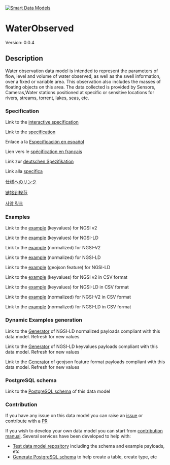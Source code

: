 [![Smart Data Models](https://smartdatamodels.org/wp-content/uploads/2022/01/SmartDataModels_logo.png "Logo")](https://smartdatamodels.org)
# WaterObserved
Version: 0.0.4

## Description 

 Water observation data model is intended to represent the parameters of flow, level and volume of water observed, as well as the swell information, over a fixed or variable area. This observation also includes the masses of floating objects on this area. The data collected is provided by Sensors, Cameras,Water stations positioned at specific or sensitive locations for rivers, streams, torrent, lakes, seas, etc.
### Specification

Link to the [interactive specification](https://swagger.lab.fiware.org/?url=https://smart-data-models.github.io/dataModel.Environment/WaterObserved/swagger.yaml)

Link to the [specification](https://github.com/smart-data-models/dataModel.Environment/blob/master/WaterObserved/doc/spec.md)

Enlace a la [Especificación en español](https://github.com/smart-data-models/dataModel.Environment/blob/master/WaterObserved/doc/spec_ES.md)

Lien vers le [spécification en français](https://github.com/smart-data-models/dataModel.Environment/blob/master/WaterObserved/doc/spec_FR.md)

Link zur [deutschen Spezifikation](https://github.com/smart-data-models/dataModel.Environment/blob/master/WaterObserved/doc/spec_DE.md)

Link alla [specifica](https://github.com/smart-data-models/dataModel.Environment/blob/master/WaterObserved/doc/spec_IT.md)

[仕様へのリンク](https://github.com/smart-data-models/dataModel.Environment/blob/master/WaterObserved/doc/spec_JA.md)

[链接到规范](https://github.com/smart-data-models/dataModel.Environment/blob/master/WaterObserved/doc/spec_ZH.md)

[사양 링크](https://github.com/smart-data-models/dataModel.Environment/blob/master/WaterObserved/doc/spec_KO.md)
### Examples

Link to the [example](https://smart-data-models.github.io/dataModel.Environment/WaterObserved/examples/example.json) (keyvalues) for NGSI v2

Link to the [example](https://smart-data-models.github.io/dataModel.Environment/WaterObserved/examples/example.jsonld) (keyvalues) for NGSI-LD

Link to the [example](https://smart-data-models.github.io/dataModel.Environment/WaterObserved/examples/example-normalized.json) (normalized) for NGSI-V2

Link to the [example](https://smart-data-models.github.io/dataModel.Environment/WaterObserved/examples/example-normalized.jsonld) (normalized) for NGSI-LD

Link to the [example](https://smart-data-models.github.io/dataModel.Environment/WaterObserved/examples/example-geojsonfeature.json) (geojson feature) for NGSI-LD

Link to the [example](https://github.com/smart-data-models/dataModel.Environment/blob/master/WaterObserved/examples/example.json.csv) (keyvalues) for NGSI v2 in CSV format

Link to the [example](https://github.com/smart-data-models/dataModel.Environment/blob/master/WaterObserved/examples/example.jsonld.csv) (keyvalues) for NGSI-LD in CSV format

Link to the [example](https://github.com/smart-data-models/dataModel.Environment/blob/master/WaterObserved/examples/example-normalized.json.csv) (normalized) for NGSI-V2 in CSV format

Link to the [example](https://github.com/smart-data-models/dataModel.Environment/blob/master/WaterObserved/examples/example-normalized.jsonld.csv) (normalized) for NGSI-LD in CSV format
### Dynamic Examples generation

Link to the [Generator](https://smartdatamodels.org/extra/ngsi-ld_generator.php?schemaUrl=https://raw.githubusercontent.com/smart-data-models/dataModel.Environment/master/WaterObserved/schema.json&email=info@smartdatamodels.org) of NGSI-LD normalized payloads compliant with this data model. Refresh for new values

Link to the [Generator](https://smartdatamodels.org/extra/ngsi-ld_generator_keyvalues.php?schemaUrl=https://raw.githubusercontent.com/smart-data-models/dataModel.Environment/master/WaterObserved/schema.json&email=info@smartdatamodels.org) of NGSI-LD keyvalues payloads compliant with this data model. Refresh for new values

Link to the [Generator](https://smartdatamodels.org/extra/geojson_features_generator.php?schemaUrl=https://raw.githubusercontent.com/smart-data-models/dataModel.Environment/master/WaterObserved/schema.json&email=info@smartdatamodels.org) of geojson feature format payloads compliant with this data model. Refresh for new values
### PostgreSQL schema

Link to the [PostgreSQL schema](https://github.com/smart-data-models/dataModel.Environment/blob/master/WaterObserved/schema.sql) of this data model
### Contribution

 If you have any issue on this data model you can raise an [issue](https://github.com/smart-data-models/dataModel.Environment/issues)  or contribute with a [PR](https://github.com/smart-data-models/dataModel.Environment/pulls)

 If you wish to develop your own data model you can start from [contribution manual](https://bit.ly/contribution_manual). Several services have been developed to help with: 
 - [Test data model repository](https://smartdatamodels.org/index.php/data-models-contribution-api/) including the schema and example payloads, etc
 - [Generate PostgreSQL schema](https://smartdatamodels.org/index.php/sql-service/) to help create a table, create type, etc